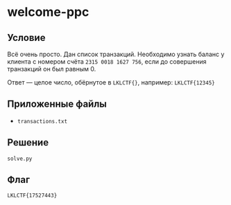 # welcome-ppc

## Условие
Всё очень просто. Дан список транзакций. Необходимо узнать баланс у
клиента с номером счёта `2315 0018 1627 756`, если до совершения транзакций
он был равным 0.

Ответ — целое число, обёрнутое в `LKLCTF{}`, например: `LKLCTF{12345}`

## Приложенные файлы
- `transactions.txt`

## Решение
`solve.py`

## Флаг
`LKLCTF{17527443}`
